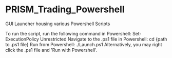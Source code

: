 # PRISM_Trading_Powershell
GUI Launcher housing various Powershell Scripts

To run the script, run the following command in Powershell: Set-ExecutionPolicy Unrestricted
Navigate to the .ps1 file in Powershell: cd {path to .ps1 file}
Run from Powershell: ./Launch.ps1
Alternatively, you may right click the .ps1 file and 'Run with Powershell'.
